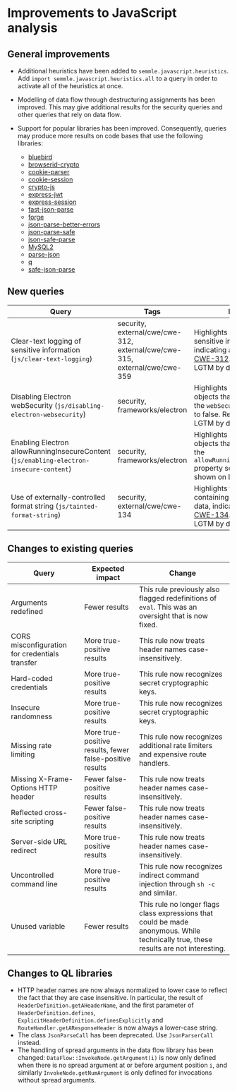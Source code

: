 # Improvements to JavaScript analysis

## General improvements

* Additional heuristics have been added to `semmle.javascript.heuristics`. Add `import semmle.javascript.heuristics.all` to a query in order to activate all of the heuristics at once.

* Modelling of data flow through destructuring assignments has been improved. This may give additional results for the security queries and other queries that rely on data flow.

* Support for popular libraries has been improved. Consequently, queries may produce more results on code bases that use the following libraries:
  - [bluebird](http://bluebirdjs.com)
  - [browserid-crypto](https://github.com/mozilla/browserid-crypto)
  - [cookie-parser](https://github.com/expressjs/cookie-parser)
  - [cookie-session](https://github.com/expressjs/cookie-session)
  - [crypto-js](https://github.com/https://github.com/brix/crypto-js)
  - [express-jwt](https://github.com/auth0/express-jwt)
  - [express-session](https://github.com/expressjs/session)
  - [fast-json-parse](https://github.com/mcollina/fast-json-parse)
  - [forge](https://github.com/digitalbazaar/forge)
  - [json-parse-better-errors](https://github.com/zkat/json-parse-better-errors)
  - [json-parse-safe](https://github.com/joaquimserafim/json-parse-safe)
  - [json-safe-parse](https://github.com/bahamas10/node-json-safe-parse)
  - [MySQL2](https://github.com/sidorares/node-mysql2)
  - [parse-json](https://github.com/sindresorhus/parse-json)
  - [q](http://documentup.com/kriskowal/q/)
  - [safe-json-parse](https://github.com/Raynos/safe-json-parse)

## New queries

| **Query**                   | **Tags**  | **Purpose**                                                        |
|-----------------------------|-----------|--------------------------------------------------------------------|
| Clear-text logging of sensitive information (`js/clear-text-logging`) | security, external/cwe/cwe-312, external/cwe/cwe-315, external/cwe/cwe-359 | Highlights logging of sensitive information, indicating a violation of [CWE-312](https://cwe.mitre.org/data/definitions/312.html). Results shown on LGTM by default. |
| Disabling Electron webSecurity (`js/disabling-electron-websecurity`) | security, frameworks/electron | Highlights Electron browser objects that are created with the `webSecurity` property set to false. Results shown on LGTM by default. |
| Enabling Electron allowRunningInsecureContent (`js/enabling-electron-insecure-content`) | security, frameworks/electron | Highlights Electron browser objects that are created with the `allowRunningInsecureContent` property set to true. Results shown on LGTM by default. |
| Use of externally-controlled format string (`js/tainted-format-string`) | security, external/cwe/cwe-134 | Highlights format strings containing user-provided data, indicating a violation of [CWE-134](https://cwe.mitre.org/data/definitions/134.html). Results shown on LGTM by default. |

## Changes to existing queries

| **Query**                  | **Expected impact**    | **Change**                                                       |
|----------------------------|------------------------|------------------------------------------------------------------|
| Arguments redefined | Fewer results | This rule previously also flagged redefinitions of `eval`. This was an oversight that is now fixed. |
| CORS misconfiguration for credentials transfer | More true-positive results | This rule now treats header names case-insensitively. |
| Hard-coded credentials | More true-positive results | This rule now recognizes secret cryptographic keys. |
| Insecure randomness | More true-positive results | This rule now recognizes secret cryptographic keys. |
| Missing rate limiting | More true-positive results, fewer false-positive results | This rule now recognizes additional rate limiters and expensive route handlers. | 
| Missing X-Frame-Options HTTP header | Fewer false-positive results | This rule now treats header names case-insensitively. |
| Reflected cross-site scripting | Fewer false-positive results | This rule now treats header names case-insensitively. |
| Server-side URL redirect | More true-positive results | This rule now treats header names case-insensitively. |
| Uncontrolled command line | More true-positive results | This rule now recognizes indirect command injection through `sh -c` and similar. |
| Unused variable | Fewer results | This rule no longer flags class expressions that could be made anonymous. While technically true, these results are not interesting. |

## Changes to QL libraries

* HTTP header names are now always normalized to lower case to reflect the fact that they are case insensitive. In particular, the result of `HeaderDefinition.getAHeaderName`, and the first parameter of `HeaderDefinition.defines`, `ExplicitHeaderDefinition.definesExplicitly` and `RouteHandler.getAResponseHeader` is now always a lower-case string.
* The class `JsonParseCall` has been deprecated. Use `JsonParserCall` instead.
* The handling of spread arguments in the data flow library has been changed: `DataFlow::InvokeNode.getArgument(i)` is now only defined when there is no spread argument at or before argument position `i`, and similarly `InvokeNode.getNumArgument` is only defined for invocations without spread arguments.
